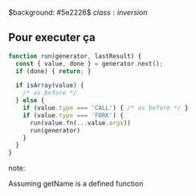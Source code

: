 $background: #5e2226$
$class:inversion$

## Pour executer ça

```js
function run(generator, lastResult) {
  const { value, done } = generator.next();
  if (done) { return; }

  if isArray(value) {
    /* as before */
  } else {
    if (value.type === 'CALL') { /* as before */ }
    if (value.type === 'FORK') {
      run(value.fn(...value.args))
      run(generator)
    }
  }
}
```

note:

Assuming getName is a defined function
